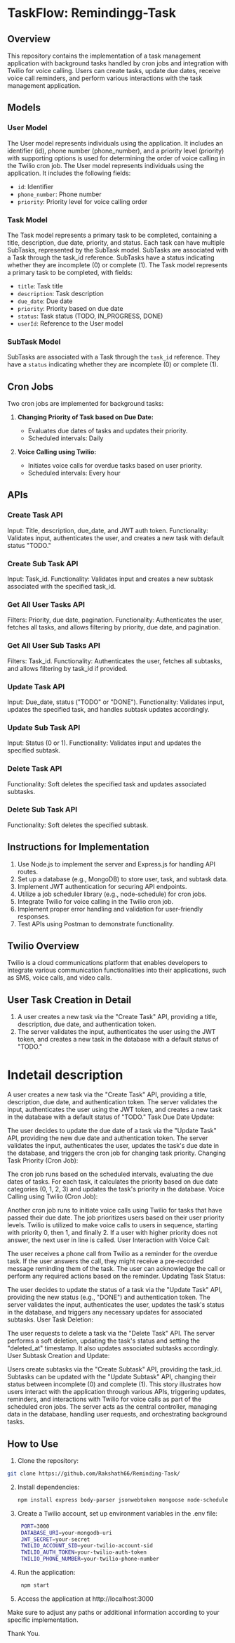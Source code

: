 # TaskFlow: Remindingg-Task

## Overview

This repository contains the implementation of a task management application with background tasks handled by cron jobs and integration with Twilio for voice calling. Users can create tasks, update due dates, receive voice call reminders, and perform various interactions with the task management application.

## Models

### User Model

The User model represents individuals using the application. It includes an identifier (id), phone number (phone_number), and a priority level (priority) with supporting options is used for determining the order of voice calling in the Twilio cron job.
The User model represents individuals using the application. It includes the following fields:

- `id`: Identifier
- `phone_number`: Phone number
- `priority`: Priority level for voice calling order

### Task Model

The Task model represents a primary task to be completed, containing a title, description, due date, priority, and status. Each task can have multiple SubTasks, represented by the SubTask model. SubTasks are associated with a Task through the task_id reference. SubTasks have a status indicating whether they are incomplete (0) or complete (1).
The Task model represents a primary task to be completed, with fields:

- `title`: Task title
- `description`: Task description
- `due_date`: Due date
- `priority`: Priority based on due date
- `status`: Task status (TODO, IN_PROGRESS, DONE)
- `userId`: Reference to the User model

### SubTask Model

SubTasks are associated with a Task through the `task_id` reference. They have a `status` indicating whether they are incomplete (0) or complete (1).

## Cron Jobs

Two cron jobs are implemented for background tasks:

1. **Changing Priority of Task based on Due Date:**
   - Evaluates due dates of tasks and updates their priority.
   - Scheduled intervals: Daily

2. **Voice Calling using Twilio:**
   - Initiates voice calls for overdue tasks based on user priority.
   - Scheduled intervals: Every hour

## APIs

### Create Task API

Input: Title, description, due_date, and JWT auth token.
Functionality: Validates input, authenticates the user, and creates a new task with default status "TODO."

### Create Sub Task API

Input: Task_id.
Functionality: Validates input and creates a new subtask associated with the specified task_id.

### Get All User Tasks API

Filters: Priority, due date, pagination.
Functionality: Authenticates the user, fetches all tasks, and allows filtering by priority, due date, and pagination.

### Get All User Sub Tasks API

Filters: Task_id.
Functionality: Authenticates the user, fetches all subtasks, and allows filtering by task_id if provided.

### Update Task API

Input: Due_date, status ("TODO" or "DONE").
Functionality: Validates input, updates the specified task, and handles subtask updates accordingly.

### Update Sub Task API

Input: Status (0 or 1).
Functionality: Validates input and updates the specified subtask.

### Delete Task API

Functionality: Soft deletes the specified task and updates associated subtasks.

### Delete Sub Task API

Functionality: Soft deletes the specified subtask.

## Instructions for Implementation

1. Use Node.js to implement the server and Express.js for handling API routes.
2. Set up a database (e.g., MongoDB) to store user, task, and subtask data.
3. Implement JWT authentication for securing API endpoints.
4. Utilize a job scheduler library (e.g., node-schedule) for cron jobs.
5. Integrate Twilio for voice calling in the Twilio cron job.
6. Implement proper error handling and validation for user-friendly responses.
7. Test APIs using Postman to demonstrate functionality.

## Twilio Overview

Twilio is a cloud communications platform that enables developers to integrate various communication functionalities into their applications, such as SMS, voice calls, and video calls.

## User Task Creation in Detail

1. A user creates a new task via the "Create Task" API, providing a title, description, due date, and authentication token.
2. The server validates the input, authenticates the user using the JWT token, and creates a new task in the database with a default status of "TODO."

# Indetail description
A user creates a new task via the "Create Task" API, providing a title, description, due date, and authentication token.
The server validates the input, authenticates the user using the JWT token, and creates a new task in the database with a default status of "TODO."
Task Due Date Update:

The user decides to update the due date of a task via the "Update Task" API, providing the new due date and authentication token.
The server validates the input, authenticates the user, updates the task's due date in the database, and triggers the cron job for changing task priority.
Changing Task Priority (Cron Job):

The cron job runs based on the scheduled intervals, evaluating the due dates of tasks.
For each task, it calculates the priority based on due date categories (0, 1, 2, 3) and updates the task's priority in the database.
Voice Calling using Twilio (Cron Job):

Another cron job runs to initiate voice calls using Twilio for tasks that have passed their due date.
The job prioritizes users based on their user priority levels.
Twilio is utilized to make voice calls to users in sequence, starting with priority 0, then 1, and finally 2.
If a user with higher priority does not answer, the next user in line is called.
User Interaction with Voice Call:

The user receives a phone call from Twilio as a reminder for the overdue task.
If the user answers the call, they might receive a pre-recorded message reminding them of the task.
The user can acknowledge the call or perform any required actions based on the reminder.
Updating Task Status:

The user decides to update the status of a task via the "Update Task" API, providing the new status (e.g., "DONE") and authentication token.
The server validates the input, authenticates the user, updates the task's status in the database, and triggers any necessary updates for associated subtasks.
User Task Deletion:

The user requests to delete a task via the "Delete Task" API.
The server performs a soft deletion, updating the task's status and setting the "deleted_at" timestamp. It also updates associated subtasks accordingly.
User Subtask Creation and Update:

Users create subtasks via the "Create Subtask" API, providing the task_id.
Subtasks can be updated with the "Update Subtask" API, changing their status between incomplete (0) and complete (1).
This story illustrates how users interact with the application through various APIs, triggering updates, reminders, and interactions with Twilio for voice calls as part of the scheduled cron jobs. The server acts as the central controller, managing data in the database, handling user requests, and orchestrating background tasks.

## How to Use

1. Clone the repository:

```bash
git clone https://github.com/Rakshath66/Reminding-Task/
```

2. Install dependencies:
   ```bash
   npm install express body-parser jsonwebtoken mongoose node-schedule twilio ejs
   ```

3. Create a Twilio account, set up environment variables in the .env file:
   ```bash
    PORT=3000
    DATABASE_URI=your-mongodb-uri
    JWT_SECRET=your-secret
    TWILIO_ACCOUNT_SID=your-twilio-account-sid
    TWILIO_AUTH_TOKEN=your-twilio-auth-token
    TWILIO_PHONE_NUMBER=your-twilio-phone-number
   ```

4. Run the application:
   ```bash
    npm start
   ```

5. Access the application at http://localhost:3000
   
Make sure to adjust any paths or additional information according to your specific implementation.

Thank You.
   


